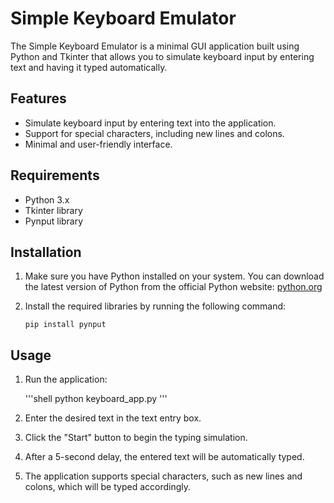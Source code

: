# Simple Keyboard Emulator

The Simple Keyboard Emulator is a minimal GUI application built using Python and Tkinter that allows you to simulate keyboard input by entering text and having it typed automatically.

## Features

- Simulate keyboard input by entering text into the application.
- Support for special characters, including new lines and colons.
- Minimal and user-friendly interface.

## Requirements

- Python 3.x
- Tkinter library
- Pynput library

## Installation

1. Make sure you have Python installed on your system. You can download the latest version of Python from the official Python website: [python.org](https://www.python.org/downloads/)

2. Install the required libraries by running the following command:

   ```shell
   pip install pynput
   ```

## Usage 


1. Run the application:
   
   '''shell
   python keyboard_app.py
   '''
3. Enter the desired text in the text entry box.

4. Click the "Start" button to begin the typing simulation.

5. After a 5-second delay, the entered text will be automatically typed.

6. The application supports special characters, such as new lines and colons, which will be typed accordingly.
